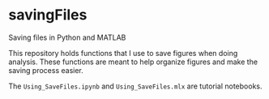 # savingFiles
Saving files in Python and MATLAB 

This repository holds functions that I use to save figures when doing analysis. These functions are meant to help organize figures and make the saving process easier. 

The `Using_SaveFiles.ipynb` and `Using_SaveFiles.mlx` are tutorial notebooks.
